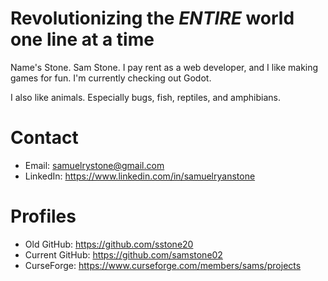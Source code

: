 # Revolutionizing the *ENTIRE* world one line at a time

Name's Stone. Sam Stone. I pay rent as a web developer, and I like making games for fun. I'm currently checking out Godot.

I also like animals. Especially bugs, fish, reptiles, and amphibians.

# Contact
- Email: samuelrystone@gmail.com
- LinkedIn: https://www.linkedin.com/in/samuelryanstone

# Profiles
- Old GitHub: https://github.com/sstone20
- Current GitHub: https://github.com/samstone02
- CurseForge: https://www.curseforge.com/members/sams/projects

<!---
samstone02/samstone02 is a ✨ special ✨ repository because its `README.md` (this file) appears on your GitHub profile.
You can click the Preview link to take a look at your changes.
--->
